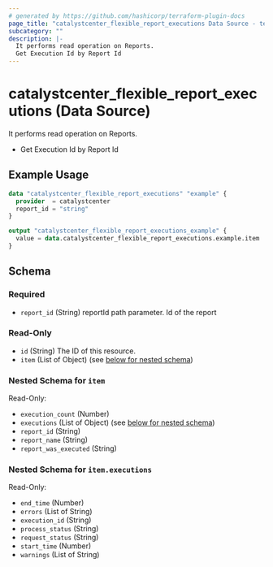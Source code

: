 ```yaml
---
# generated by https://github.com/hashicorp/terraform-plugin-docs
page_title: "catalystcenter_flexible_report_executions Data Source - terraform-provider-catalystcenter"
subcategory: ""
description: |-
  It performs read operation on Reports.
  Get Execution Id by Report Id
---
```


# catalystcenter_flexible_report_executions (Data Source)

It performs read operation on Reports.

- Get Execution Id by Report Id

## Example Usage

```terraform
data "catalystcenter_flexible_report_executions" "example" {
  provider  = catalystcenter
  report_id = "string"
}

output "catalystcenter_flexible_report_executions_example" {
  value = data.catalystcenter_flexible_report_executions.example.item
}
```

<!-- schema generated by tfplugindocs -->
## Schema

### Required

- `report_id` (String) reportId path parameter. Id of the report

### Read-Only

- `id` (String) The ID of this resource.
- `item` (List of Object) (see [below for nested schema](#nestedatt--item))

<a id="nestedatt--item"></a>
### Nested Schema for `item`

Read-Only:

- `execution_count` (Number)
- `executions` (List of Object) (see [below for nested schema](#nestedobjatt--item--executions))
- `report_id` (String)
- `report_name` (String)
- `report_was_executed` (String)

<a id="nestedobjatt--item--executions"></a>
### Nested Schema for `item.executions`

Read-Only:

- `end_time` (Number)
- `errors` (List of String)
- `execution_id` (String)
- `process_status` (String)
- `request_status` (String)
- `start_time` (Number)
- `warnings` (List of String)
